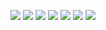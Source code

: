 ![](https://github-readme-stats.vercel.app/api/top-langs?username=Raito5963)
![](http://github-profile-summary-cards.vercel.app/api/cards/profile-details?username=Raito5963&theme=react)
![](http://github-profile-summary-cards.vercel.app/api/cards/repos-per-language?username=Raito5963&theme=react)
![](http://github-profile-summary-cards.vercel.app/api/cards/most-commit-language?username=Raito5963&theme=react)
![](http://github-profile-summary-cards.vercel.app/api/cards/stats?username=Raito5963&theme=react)
![](http://github-profile-summary-cards.vercel.app/api/cards/productive-time?username=Raito5963&theme=react&utcOffset=8)
![](https://skillicons.dev/icons?i=html,css,js,typescript,python,c,c#,c++)
